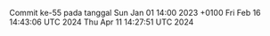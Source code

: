 Commit ke-55 pada tanggal Sun Jan 01 14:00 2023 +0100
Fri Feb 16 14:43:06 UTC 2024
Thu Apr 11 14:27:51 UTC 2024
